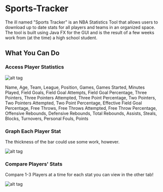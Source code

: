 # Sports-Tracker

The ill named "Sports Tracker" is an NBA Statistics Tool that allows users to download up to date stats for all players and teams in an organized space. The tool is built using Java FX for the GUI and is the result of a few weeks work from (at the time) a high school student. 

## What You Can Do

### Access Player Statistics

![alt tag](https://www.dropbox.com/s/stztqynhdqwbr3w/Screen%20Shot%202016-10-27%20at%209.12.58%20PM.png?dl=0)

Name, Age, Team, League, Position, Games, Games Started, Minutes Played, Field Goals, Field Goal Attempts, Field Goal Percentage, Three Pointers, Three Pointers Attempted, Three Point Percentage, Two Pointers, Two Pointers Attempted, Two Point Percentage, Effective Field Goal Percentage, Free Throws, Free Throws Attempted, Free Throw Percentage, Offensive Rebounds, Defensive Rebounds, Total Rebounds, Assists, Steals, Blocks, Turnovers, Personal Fouls, Points

### Graph Each Player Stat

The thickness of the bar could use some work, however.

![alt tag](https://www.dropbox.com/s/is5swbl5sr0ax7u/Screen%20Shot%202016-10-27%20at%209.21.49%20PM.png?dl=0)

### Compare Players' Stats

Compare 1-3 Players at a time for each stat you can view in the other tab!

![alt tag](https://www.dropbox.com/s/p45cd7h6u9k7a9q/Screen%20Shot%202016-10-27%20at%209.17.13%20PM.png?dl=0)
